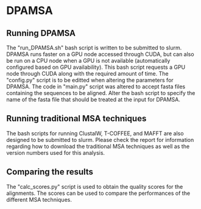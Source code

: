 # DPAMSA

## Running DPAMSA
The "run_DPAMSA.sh" bash script is written to be submitted to slurm. DPAMSA runs faster on a GPU node accessed through CUDA, but can also be run on a CPU node when a GPU is not available (automatically configured based on GPU availability). This bash script requests a GPU node through CUDA along with the required amount of time. The "config.py" script is to be editted when altering the parameters for DPAMSA. The code in "main.py" script was altered to accept fasta files containing the sequences to be aligned. Alter the bash script to specify the name of the fasta file that should be treated at the input for DPAMSA.

## Running traditional MSA techniques
The bash scripts for running ClustalW, T-COFFEE, and MAFFT are also designed to be submitted to slurm. Please check the report for information regarding how to download the traditional MSA techniques as well as the version numbers used for this analysis.

## Comparing the results
The "calc_scores.py" script is used to obtain the quality scores for the alignments. The scores can be used to compare the performances of the different MSA techniques.

